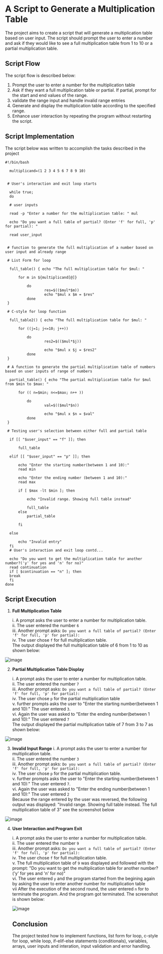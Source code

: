 # A Script to Generate a Multiplication Table
The project aims to create a script that will generate a multiplication table based on user input. The script should prompt the user to enter a number and ask if they would like to see a full multiplication table from 1 to 10 or a partial multiplication table.

## Script Flow

The script flow is described below:

1. Prompt the user to enter a number for the multiplication table
2. Ask if they want a full multiplication table or partial. If partial, prompt for the start and end values of the range.
3. validate the range input and handle invalid range entries
4. Generate and display the multiplication table according to the specified range.
5. Enhance user interaction by repeating the program without restarting the script.


## Script Implementation

The script below was written to accomplish the tasks described in the project

```
#!/bin/bash

  multiplicand=(1 2 3 4 5 6 7 8 9 10)
  
  
 # User's interaction and exit loop starts
 
  while true;
  do

  # user inputs

  read -p "Enter a number for the multiplication table: " mul

  echo "Do you want a full table of partial? (Enter 'f' for full, 'p' for partial): "

  read user_input
 
 
 # function to generate the full multiplication of a number based on user input and already range
 
 # List Form for loop

  full_table() { echo "The full multiplication table for $mul: "
	 
	  for m in ${multiplicand[@]}

          do
                  res=$(($mul*$m))
                  echo "$mul x $m = $res"
          done
 }
 
 # C-style for loop function
 
  full_table2() { echo "The full multiplication table for $mul: "
	 
	  for ((j=1; j<=10; j++))

          do
                  res2=$(($mul*$j))
				  
                  echo "$mul x $j = $res2"
          done
 }
 
 # A function to generate the partial multiplication table of numbers based on user inputs of range of numbers 

  partial_table() { echo "The partial multiplication table for $mul from $min to $max: "
	 
	  for (( n=$min; n<=$max; n++ ))

          do
                  val=$(($mul*$n))

                  echo "$mul x $n = $val"
          done
 }

 # Testing user's selection between either full and partial table 

  if [[ "$user_input" == "f" ]]; then

	  full_table		  

  elif [[ "$user_input" == "p" ]]; then

	  echo "Enter the starting number(between 1 and 10):"
	  read min

	  echo "Enter the ending number (between 1 and 10):"
	  read max

	  if [ $max -lt $min ]; then

		  echo "Invalid range. Showing full table instead"

		  full_table
	  else
		  partial_table

	  fi	  

  else

	  echo "Invalid entry"
  fi
  # User's interaction and exit loop contd...

  echo "Do you want to get the multiplication table for another number?('y' for yes and 'n' for no)"
  read continuation
  if [ $continuation == "n" ]; then
  break
  fi
done

```


## Script Execution

1. **Full Multiplication Table**
   
   i. A prompt asks the user to enter a number for multiplication table.<br>
   ii. The user entered the number `6` <br>
   iii. Another prompt asks: `Do you want a full table of partial? (Enter 'f' for full, 'p' for partial):`<br>
   iv. The user chose `f` for full multiplication table.<br>
The output displayed the full multiplication table of 6 from 1 to 10 as shown below:

![image](https://github.com/user-attachments/assets/97f653d6-380a-468e-8b28-60c822111bdb)

2. **Partial Multiplication Table Display**

   i. A prompt asks the user to enter a number for multiplication table.<br>
   ii. The user entered the number `7` <br>
   iii. Another prompt asks: `Do you want a full table of partial? (Enter 'f' for full, 'p' for partial):`<br>
   iv. The user chose `p` for the partial multiplication table <br>
   v. further prompts asks the user to "Enter the starting number(between 1 and 10):" The user entered `3`.<br>
   vi. Again the user was asked to "Enter the ending number(between 1 and 10):" The user entered `7`<br>
The output displayed the partial multiplication table of 7 from 3 to 7 as shown below:

![image](https://github.com/user-attachments/assets/d1813f18-19af-4726-81cb-339b4afdbe2a)

3. **Invalid Input Range**
   i. A prompt asks the user to enter a number for multiplication table.<br>
   ii. The user entered the number `3` <br>
   iii. Another prompt asks: `Do you want a full table of partial? (Enter 'f' for full, 'p' for partial):`<br>
   iv. The user chose `p` for the partial multiplication table.<br>
   v. further prompts asks the user to "Enter the starting number(between 1 and 10):" The user entered `7`.<br>
   vi. Again the user was asked to "Enter the ending number(between 1 and 10):" The user entered `2`<br>
Because the range entered by the user was reversed, the following output was displayed: "Invalid range. Showing full table instead. The full multiplication table of 3"
see the screenshot below

![image](https://github.com/user-attachments/assets/cc4b60fd-ef98-4dfb-8a35-ad9bbee6cc3e)

4. **User Interaction and Program Exit**

   i. A prompt asks the user to enter a number for multiplication table.<br>
   ii. The user entered the number `9` <br>
   iii. Another prompt asks: `Do you want a full table of partial? (Enter 'f' for full, 'p' for partial):`<br>
   iv. The user chose `f` for full multiplication table.<br>
   v. The full multiplication table of `9` was displayed and followed with the prompt:
    "Do you want to get the multiplication table for another number?('y' for yes and 'n' for no)" <br>
    vi. The user entered `y` and the program started from the begining again by asking the user to enter another number for multiplication table<br>
    vii After the execution of the second round, the user entered `n` for  to terminate the program. And the program got terminated. The screenshot is shown below:

   ![image](https://github.com/user-attachments/assets/1e4f050b-0a3f-4140-aa65-db3604f636ee)

   ## Conclusion
   The project tested how to implement functions, list form for loop, c-style for loop, while loop, if-elif-else statements (conditionals), variables, arrays, user inputs and interation, input validation and error handling.   


   






